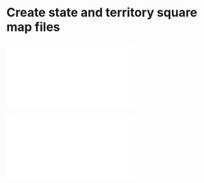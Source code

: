 # Create state and territory square map files


![Figure using GeoJSON file](./figures/geojson_figure.pdf)

![Figure using TopoJSON file](./figures/topojson_figure.pdf)
